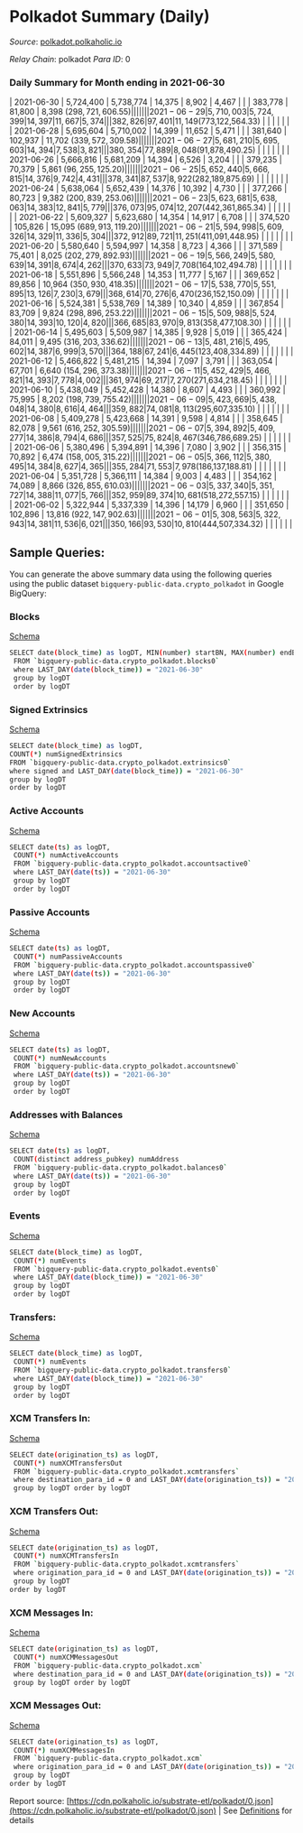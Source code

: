 # Polkadot Summary (Daily)

_Source_: [polkadot.polkaholic.io](https://polkadot.polkaholic.io)

*Relay Chain*: polkadot
*Para ID*: 0



### Daily Summary for Month ending in 2021-06-30


| 2021-06-30 | 5,724,400 | 5,738,774 | 14,375 | 8,902 | 4,467 |  |  | 383,778 | 81,800 | 8,398 ($298,721,606.55) |   |   |  |  |  |
| 2021-06-29 | 5,710,003 | 5,724,399 | 14,397 | 11,667 | 5,374 |  |  | 382,826 | 97,401 | 11,149 ($773,122,564.33) |   |   |  |  |  |
| 2021-06-28 | 5,695,604 | 5,710,002 | 14,399 | 11,652 | 5,471 |  |  | 381,640 | 102,937 | 11,702 ($339,572,309.58) |   |   |  |  |  |
| 2021-06-27 | 5,681,210 | 5,695,603 | 14,394 | 7,538 | 3,821 |  |  | 380,354 | 77,889 | 8,048 ($91,878,490.25) |   |   |  |  |  |
| 2021-06-26 | 5,666,816 | 5,681,209 | 14,394 | 6,526 | 3,204 |  |  | 379,235 | 70,379 | 5,861 ($96,255,125.20) |   |   |  |  |  |
| 2021-06-25 | 5,652,440 | 5,666,815 | 14,376 | 9,742 | 4,431 |  |  | 378,341 | 87,537 | 8,922 ($282,189,875.69) |   |   |  |  |  |
| 2021-06-24 | 5,638,064 | 5,652,439 | 14,376 | 10,392 | 4,730 |  |  | 377,266 | 80,723 | 9,382 ($200,839,253.06) |   |   |  |  |  |
| 2021-06-23 | 5,623,681 | 5,638,063 | 14,383 | 12,841 | 5,779 |  |  | 376,073 | 95,074 | 12,207 ($442,361,865.34) |   |   |  |  |  |
| 2021-06-22 | 5,609,327 | 5,623,680 | 14,354 | 14,917 | 6,708 |  |  | 374,520 | 105,826 | 15,095 ($689,913,119.20) |   |   |  |  |  |
| 2021-06-21 | 5,594,998 | 5,609,326 | 14,329 | 11,336 | 5,304 |  |  | 372,912 | 89,721 | 11,251 ($411,091,448.95) |   |   |  |  |  |
| 2021-06-20 | 5,580,640 | 5,594,997 | 14,358 | 8,723 | 4,366 |  |  | 371,589 | 75,401 | 8,025 ($202,279,892.93) |   |   |  |  |  |
| 2021-06-19 | 5,566,249 | 5,580,639 | 14,391 | 8,674 | 4,262 |  |  | 370,633 | 73,949 | 7,708 ($164,102,494.78) |   |   |  |  |  |
| 2021-06-18 | 5,551,896 | 5,566,248 | 14,353 | 11,777 | 5,167 |  |  | 369,652 | 89,856 | 10,964 ($350,930,418.35) |   |   |  |  |  |
| 2021-06-17 | 5,538,770 | 5,551,895 | 13,126 | 7,230 | 3,679 |  |  | 368,614 | 70,276 | 6,470 ($236,152,150.09) |   |   |  |  |  |
| 2021-06-16 | 5,524,381 | 5,538,769 | 14,389 | 10,340 | 4,859 |  |  | 367,854 | 83,709 | 9,824 ($298,896,253.22) |   |   |  |  |  |
| 2021-06-15 | 5,509,988 | 5,524,380 | 14,393 | 10,120 | 4,820 |  |  | 366,685 | 83,970 | 9,813 ($358,477,108.30) |   |   |  |  |  |
| 2021-06-14 | 5,495,603 | 5,509,987 | 14,385 | 9,928 | 5,019 |  |  | 365,424 | 84,011 | 9,495 ($316,203,336.62) |   |   |  |  |  |
| 2021-06-13 | 5,481,216 | 5,495,602 | 14,387 | 6,999 | 3,570 |  |  | 364,188 | 67,241 | 6,445 ($123,408,334.89) |   |   |  |  |  |
| 2021-06-12 | 5,466,822 | 5,481,215 | 14,394 | 7,097 | 3,791 |  |  | 363,054 | 67,701 | 6,640 ($154,296,373.38) |   |   |  |  |  |
| 2021-06-11 | 5,452,429 | 5,466,821 | 14,393 | 7,778 | 4,002 |  |  | 361,974 | 69,217 | 7,270 ($271,634,218.45) |   |   |  |  |  |
| 2021-06-10 | 5,438,049 | 5,452,428 | 14,380 | 8,607 | 4,493 |  |  | 360,992 | 75,995 | 8,202 ($198,739,755.42) |   |   |  |  |  |
| 2021-06-09 | 5,423,669 | 5,438,048 | 14,380 | 8,616 | 4,464 |  |  | 359,882 | 74,081 | 8,113 ($295,607,335.10) |   |   |  |  |  |
| 2021-06-08 | 5,409,278 | 5,423,668 | 14,391 | 9,598 | 4,814 |  |  | 358,645 | 82,078 | 9,561 ($616,252,305.59) |   |   |  |  |  |
| 2021-06-07 | 5,394,892 | 5,409,277 | 14,386 | 8,794 | 4,686 |  |  | 357,525 | 75,824 | 8,467 ($346,786,689.25) |   |   |  |  |  |
| 2021-06-06 | 5,380,496 | 5,394,891 | 14,396 | 7,080 | 3,902 |  |  | 356,315 | 70,892 | 6,474 ($158,005,315.22) |   |   |  |  |  |
| 2021-06-05 | 5,366,112 | 5,380,495 | 14,384 | 8,627 | 4,365 |  |  | 355,284 | 71,553 | 7,978 ($186,137,188.81) |   |   |  |  |  |
| 2021-06-04 | 5,351,728 | 5,366,111 | 14,384 | 9,003 | 4,483 |  |  | 354,162 | 74,089 | 8,866 ($326,855,610.03) |   |   |  |  |  |
| 2021-06-03 | 5,337,340 | 5,351,727 | 14,388 | 11,077 | 5,766 |  |  | 352,959 | 89,374 | 10,681 ($518,272,557.15) |   |   |  |  |  |
| 2021-06-02 | 5,322,944 | 5,337,339 | 14,396 | 14,179 | 6,960 |  |  | 351,650 | 102,896 | 13,816 ($922,147,902.63) |   |   |  |  |  |
| 2021-06-01 | 5,308,563 | 5,322,943 | 14,381 | 11,536 | 6,021 |  |  | 350,166 | 93,530 | 10,810 ($444,507,334.32) |   |   |  |  |  |

## Sample Queries:
You can generate the above summary data using the following queries using the public dataset `bigquery-public-data.crypto_polkadot` in Google BigQuery:


### Blocks 

[Schema](https://github.com/colorfulnotion/substrate-etl/blob/main/schema/blocks.json)

```bash
SELECT date(block_time) as logDT, MIN(number) startBN, MAX(number) endBN, COUNT(*) numBlocks 
 FROM `bigquery-public-data.crypto_polkadot.blocks0`  
 where LAST_DAY(date(block_time)) = "2021-06-30" 
 group by logDT 
 order by logDT
```

### Signed Extrinsics 

[Schema](https://github.com/colorfulnotion/substrate-etl/blob/main/schema/extrinsics.json)

```bash
SELECT date(block_time) as logDT, 
COUNT(*) numSignedExtrinsics 
FROM `bigquery-public-data.crypto_polkadot.extrinsics0`  
where signed and LAST_DAY(date(block_time)) = "2021-06-30" 
group by logDT 
order by logDT
```

### Active Accounts 

[Schema](https://github.com/colorfulnotion/substrate-etl/blob/main/schema/accountsactive.json)

```bash
SELECT date(ts) as logDT, 
 COUNT(*) numActiveAccounts 
 FROM `bigquery-public-data.crypto_polkadot.accountsactive0` 
 where LAST_DAY(date(ts)) = "2021-06-30" 
 group by logDT 
 order by logDT
```

### Passive Accounts 

[Schema](https://github.com/colorfulnotion/substrate-etl/blob/main/schema/accountspassive.json)

```bash
SELECT date(ts) as logDT, 
 COUNT(*) numPassiveAccounts 
 FROM `bigquery-public-data.crypto_polkadot.accountspassive0` 
 where LAST_DAY(date(ts)) = "2021-06-30" 
 group by logDT 
 order by logDT
```

### New Accounts 

[Schema](https://github.com/colorfulnotion/substrate-etl/blob/main/schema/accountsnew.json)

```bash
SELECT date(ts) as logDT, 
 COUNT(*) numNewAccounts 
 FROM `bigquery-public-data.crypto_polkadot.accountsnew0` 
 where LAST_DAY(date(ts)) = "2021-06-30" 
 group by logDT
 order by logDT
```

### Addresses with Balances 

[Schema](https://github.com/colorfulnotion/substrate-etl/blob/main/schema/balances.json)

```bash
SELECT date(ts) as logDT,
 COUNT(distinct address_pubkey) numAddress 
 FROM `bigquery-public-data.crypto_polkadot.balances0` 
 where LAST_DAY(date(ts)) = "2021-06-30" 
 group by logDT 
 order by logDT
```

### Events 

[Schema](https://github.com/colorfulnotion/substrate-etl/blob/main/schema/events.json)

```bash
SELECT date(block_time) as logDT, 
 COUNT(*) numEvents 
 FROM `bigquery-public-data.crypto_polkadot.events0` 
 where LAST_DAY(date(block_time)) = "2021-06-30" 
 group by logDT 
 order by logDT
```

### Transfers:

[Schema](https://github.com/colorfulnotion/substrate-etl/blob/main/schema/transfers.json)

```bash
SELECT date(block_time) as logDT, 
 COUNT(*) numEvents 
 FROM `bigquery-public-data.crypto_polkadot.transfers0` 
 where LAST_DAY(date(block_time)) = "2021-06-30" 
 group by logDT 
 order by logDT
```

### XCM Transfers In: 

[Schema](https://github.com/colorfulnotion/substrate-etl/blob/main/schema/xcmtransfers.json)

```bash
SELECT date(origination_ts) as logDT, 
 COUNT(*) numXCMTransfersOut 
 FROM `bigquery-public-data.crypto_polkadot.xcmtransfers` 
 where destination_para_id = 0 and LAST_DAY(date(origination_ts)) = "2021-06-30" 
 group by logDT order by logDT
```

### XCM Transfers Out: 

[Schema](https://github.com/colorfulnotion/substrate-etl/blob/main/schema/xcmtransfers.json)

```bash
SELECT date(origination_ts) as logDT, 
 COUNT(*) numXCMTransfersIn 
 FROM `bigquery-public-data.crypto_polkadot.xcmtransfers` 
 where origination_para_id = 0 and LAST_DAY(date(origination_ts)) = "2021-06-30" 
 group by logDT 
order by logDT
```

### XCM Messages In: 

[Schema](https://github.com/colorfulnotion/substrate-etl/blob/main/schema/xcm.json)

```bash
SELECT date(origination_ts) as logDT, 
 COUNT(*) numXCMMessagesOut 
 FROM `bigquery-public-data.crypto_polkadot.xcm` 
 where destination_para_id = 0 and LAST_DAY(date(origination_ts)) = "2021-06-30" 
 group by logDT order by logDT
```

### XCM Messages Out: 

[Schema](https://github.com/colorfulnotion/substrate-etl/blob/main/schema/xcm.json)

```bash
SELECT date(origination_ts) as logDT, 
 COUNT(*) numXCMMessagesIn 
 FROM `bigquery-public-data.crypto_polkadot.xcm` 
 where origination_para_id = 0 and LAST_DAY(date(origination_ts)) = "2021-06-30" 
 group by logDT 
order by logDT
```


Report source: [https://cdn.polkaholic.io/substrate-etl/polkadot/0.json](https://cdn.polkaholic.io/substrate-etl/polkadot/0.json) | See [Definitions](/DEFINITIONS.md) for details
